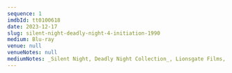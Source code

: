 ```yaml
---
sequence: 1
imdbId: tt0100618
date: 2023-12-17
slug: silent-night-deadly-night-4-initiation-1990
medium: Blu-ray
venue: null
venueNotes: null
mediumNotes: _Silent Night, Deadly Night Collection_, Lionsgate Films, 2022
---
```


